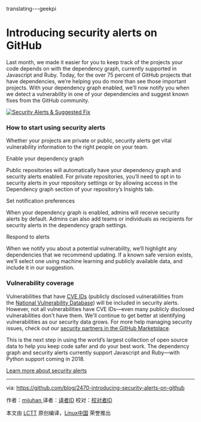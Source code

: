 translating---geekpi

Introducing security alerts on GitHub
====================================


Last month, we made it easier for you to keep track of the projects your code depends on with the dependency graph, currently supported in Javascript and Ruby. Today, for the over 75 percent of GitHub projects that have dependencies, we’re helping you do more than see those important projects. With your dependency graph enabled, we’ll now notify you when we detect a vulnerability in one of your dependencies and suggest known fixes from the GitHub community.

 [![Security Alerts & Suggested Fix](https://user-images.githubusercontent.com/594029/32851987-76c36e4a-c9eb-11e7-98fc-feb39fddaadb.gif)][1] 

### How to start using security alerts

Whether your projects are private or public, security alerts get vital vulnerability information to the right people on your team.

Enable your dependency graph

Public repositories will automatically have your dependency graph and security alerts enabled. For private repositories, you’ll need to opt in to security alerts in your repository settings or by allowing access in the Dependency graph section of your repository’s Insights tab.

Set notification preferences

When your dependency graph is enabled, admins will receive security alerts by default. Admins can also add teams or individuals as recipients for security alerts in the dependency graph settings.

Respond to alerts

When we notify you about a potential vulnerability, we’ll highlight any dependencies that we recommend updating. If a known safe version exists, we’ll select one using machine learning and publicly available data, and include it in our suggestion.

### Vulnerability coverage

Vulnerabilities that have [CVE IDs][2] (publicly disclosed vulnerabilities from the [National Vulnerability Database][3]) will be included in security alerts. However, not all vulnerabilities have CVE IDs—even many publicly disclosed vulnerabilities don't have them. We'll continue to get better at identifying vulnerabilities as our security data grows. For more help managing security issues, check out our [security partners in the GitHub Marketplace][4].

This is the next step in using the world’s largest collection of open source data to help you keep code safer and do your best work. The dependency graph and security alerts currently support Javascript and Ruby—with Python support coming in 2018.

[Learn more about security alerts][5]

--------------------------------------------------------------------------------

via: https://github.com/blog/2470-introducing-security-alerts-on-github

作者：[mijuhan  ][a]
译者：[译者ID](https://github.com/译者ID)
校对：[校对者ID](https://github.com/校对者ID)

本文由 [LCTT](https://github.com/LCTT/TranslateProject) 原创编译，[Linux中国](https://linux.cn/) 荣誉推出

[a]:https://github.com/mijuhan
[1]:https://user-images.githubusercontent.com/594029/32851987-76c36e4a-c9eb-11e7-98fc-feb39fddaadb.gif
[2]:https://cve.mitre.org/
[3]:https://nvd.nist.gov/
[4]:https://github.com/marketplace/category/security
[5]:https://help.github.com/articles/about-security-alerts-for-vulnerable-dependencies/
